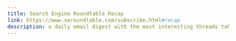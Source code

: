```yaml
---
title: Search Engine Roundtable Recap
link: https://www.seroundtable.com/subscribe.html#recap
description: a daily email digest with the most interesting threads taking place on search engine marketing forums
---
```

